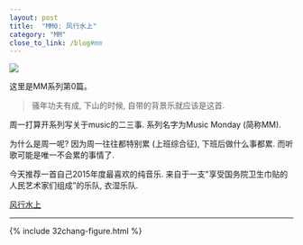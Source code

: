 ```yaml
---
layout: post
title:  "MM0: 风行水上"
category: "MM"
close_to_link: /blog#mm
---
```


<img src="https://s3-us-west-1.amazonaws.com/blog.zurassic.com/MM/MM0.png">

这里是MM系列第0篇。

> 骚年功夫有成, 下山的时候, 自带的背景乐就应该是这首.

周一打算开系列写关于music的二三事. 系列名字为Music Monday (简称MM). 

为什么是周一呢? 因为周一往往都特别累 (上班综合征), 下班后做什么事都累. 而听歌可能是唯一不会累的事情了.

今天推荐一首自己2015年度最喜欢的纯音乐. 来自于一支"享受国务院卫生巾贴的人民艺术家们组成”的乐队, 衣湿乐队.

[风行水上](http://www.xiami.com/song/1772613966?spm=a1z1s.3521865.23309997.1.s5stjG)

---

{% include 32chang-figure.html %}

